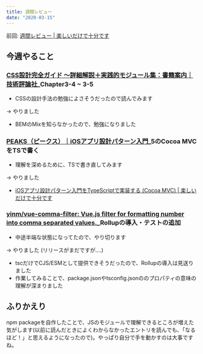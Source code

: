 ```yaml
---
title: 週間レビュー
date: "2020-03-15"
---
```


前回: [週間レビュー | 楽しいだけで十分です](https://yinm.info/20200308/)

## 今週やること

### [CSS設計完全ガイド ～詳細解説＋実践的モジュール集：書籍案内｜技術評論社](https://gihyo.jp/book/2020/978-4-297-11173-1)_Chapter3-4 ~ 3-5
- CSSの設計手法の勉強によさそうだったので読んでみます

-> やりました
- BEMのMixを知らなかったので、勉強になりました

### [PEAKS（ピークス）｜iOSアプリ設計パターン入門](https://peaks.cc/books/iOS_architecture)_5のCocoa MVCをTSで書く
- 理解を深めるために、TSで書き直してみます

-> やりました
- [iOSアプリ設計パターン入門をTypeScriptで実装する (Cocoa MVC) | 楽しいだけで十分です](https://yinm.info/20200320/)

### [yinm/vue-comma-filter: Vue.js filter for formatting number into comma separated values.](https://github.com/yinm/vue-comma-filter)_Rollupの導入・テストの追加
- 中途半端な状態になってたので、やり切ります

-> やりました (リリースがまだですが....)
- tscだけでCJS/ESMとして提供できそうだったので、Rollupの導入は見送りました
- 作業してみることで、package.jsonやtsconfig.jsonののプロパティの意味の理解が深まりました

## ふりかえり
npm packageを自作したことで、JSのモジュールで理解できるところが増えた気がします(以前に読んだときによくわからなかったエントリを読んでも、「なるほど！」と思えるようになったので)。やっぱり自分で手を動かすのは大事ですね。
